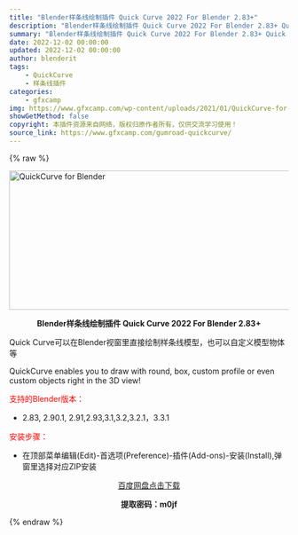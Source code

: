 ```yaml
---
title: "Blender样条线绘制插件 Quick Curve 2022 For Blender 2.83+"
description: "Blender样条线绘制插件 Quick Curve 2022 For Blender 2.83+ Quick Curve可以在Blender视窗里直接绘制样条线模型，也可以自定义模型物体等 Quic..."
summary: "Blender样条线绘制插件 Quick Curve 2022 For Blender 2.83+ Quick Curve可以在Blender视窗里直接绘制样条线模型，也可以自定义模型物体等 Quic..."
date: 2022-12-02 00:00:00
updated: 2022-12-02 00:00:00
author: blenderit
tags: 
    - QuickCurve
    - 样条线插件
categories:
    - gfxcamp
img: https://www.gfxcamp.com/wp-content/uploads/2021/01/QuickCurve-for-Blender.jpg
showGetMethod: false
copyright: 本插件资源来自网络，版权归原作者所有，仅供交流学习使用！
source_link: https://www.gfxcamp.com/gumroad-quickcurve/
---
```


{% raw %}
<div><p><img decoding="async" class="aligncenter size-full wp-image-92060" src="https://www.gfxcamp.com/wp-content/uploads/2021/01/QuickCurve-for-Blender.jpg" data-src="https://www.gfxcamp.com/wp-content/uploads/2021/01/QuickCurve-for-Blender.jpg" alt="QuickCurve for Blender" width="590" height="251" data-srcset="https://www.gfxcamp.com/wp-content/uploads/2021/01/QuickCurve-for-Blender.jpg 590w, https://www.gfxcamp.com/wp-content/uploads/2021/01/QuickCurve-for-Blender-150x64.jpg 150w, https://www.gfxcamp.com/wp-content/uploads/2021/01/QuickCurve-for-Blender-160x68.jpg 160w, https://www.gfxcamp.com/wp-content/uploads/2021/01/QuickCurve-for-Blender-520x221.jpg 520w" data-sizes="(max-width: 590px) 100vw, 590px"></p><p style="text-align: center;"><strong>Blender样条线绘制插件 Quick Curve 2022 For Blender 2.83+</strong></p><p>Quick Curve可以在Blender视窗里直接绘制样条线模型，也可以自定义模型物体等</p><p>QuickCurve enables you to draw with round, box, custom profile or even custom objects right in the 3D view!</p><p style="text-align: left;"><span style="color: #ff0000;">支持的Blender版本：</span></p><ul>
<li style="text-align: left;">2.83, 2.90.1, 2.91,2.93,3.1,3.2,3.2.1，3.3.1</li>
</ul><p style="text-align: left;"><span style="color: #ff0000;">安装步骤：</span></p><ul>
<li>在顶部菜单编辑(Edit)-首选项(Preference)-插件(Add-ons)-安装(Install),弹窗里选择对应ZIP安装</li>
</ul><p style="text-align: center;"><a class="maxbutton-3 maxbutton maxbutton-baidu" target="_blank" rel="noopener" href="https://pan.baidu.com/s/1qXOGILwW4CEwkW6IZ6spSg?pwd=m0jf"><span class="mb-text">百度网盘点击下载</span></a></p><p style="text-align: center;"><strong>提取密码：m0jf</strong></p></div>
<div style="display: none">gfxcamp</div>
{% endraw %}